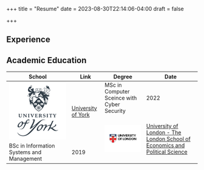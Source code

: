 +++
title = "Resume"
date = 2023-08-30T22:14:06-04:00
draft = false 

+++

## Experience 

## Academic Education

<table>
    <thead>
        <tr>
            <th>School</th>
            <th>Link</th>
            <th>Degree</th>
            <th>Date</th>
        </tr>
    </thead>
    <tbody>
        <tr>
            <td rowspan=3><img class="customEntitityLogo" src="uoy.png"/></td>
            <td rowspan=3><a href="https://www.york.ac.uk/" target="_blank">University of York</a></td>
        </tr>
        <tr>
            <td>MSc in Computer Sceince with Cyber Security </td>
            <td>2022</td>
        </tr>
        <tr>
            <td rowspan=3><img class="customEntitityLogo" src="uol.png"/></td>
            <td rowspan=3><a href="https://www.london.ac.uk" target="_blank">University of London - The London School of Economics and Political Science</a></td>
        </tr>
        <tr>
            <td>BSc in Information Systems and Management</td>
            <td>2019</td>
        </tr>
    </tbody>
</table>
